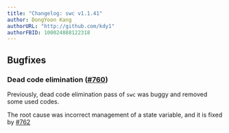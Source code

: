 ```yaml
---
title: "Changelog: swc v1.1.41"
author: DongYoon Kang
authorURL: "http://github.com/kdy1"
authorFBID: 100024888122318
---
```


## Bugfixes

### Dead code elimination ([#760](https://github.com/swc-project/swc/issues/760))

Previously, dead code elimination pass of `swc` was buggy and removed some used codes.

The root cause was incorrect management of a state variable, and it is fixed by [#762](https://github.com/swc-project/swc/pull/762)
